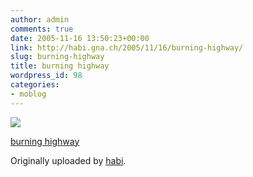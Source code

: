 ```yaml
---
author: admin
comments: true
date: 2005-11-16 13:50:23+00:00
link: http://habi.gna.ch/2005/11/16/burning-highway/
slug: burning-highway
title: burning highway
wordpress_id: 98
categories:
- moblog
---
```



 [![](http://static.flickr.com/24/63896335_4cb66d9c88_m.jpg)](http://www.flickr.com/photos/habi/63896335/)
   

 
  [burning highway](http://www.flickr.com/photos/habi/63896335/)
    

  Originally uploaded by [habi](http://www.flickr.com/people/habi/).
 




  

